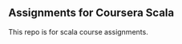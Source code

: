 Assignments for Coursera Scala
------------------------------

This repo is for scala course assignments.